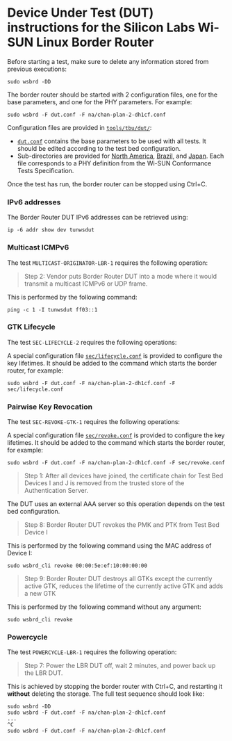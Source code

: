 # Device Under Test (DUT) instructions for the Silicon Labs Wi-SUN Linux Border Router

Before starting a test, make sure to delete any information stored from previous
executions:

    sudo wsbrd -DD

The border router should be started with 2 configuration files, one for the
base parameters, and one for the PHY parameters. For example:

    sudo wsbrd -F dut.conf -F na/chan-plan-2-dh1cf.conf

Configuration files are provided in [`tools/tbu/dut/`](/tools/tbu/dut):

  - [`dut.conf`](/tools/tbu/dut/dut.conf) contains the base parameters to be
    used with all tests. It should be edited according to the test bed
    configuration.
  - Sub-directories are provided for [North America][na], [Brazil][bz], and
    [Japan][jp]. Each file corresponds to a PHY definition from the Wi-SUN
    Conformance Tests Specification.

[na]: /tools/tbu/dut/na
[bz]: /tools/tbu/dut/bz
[jp]: /tools/tbu/dut/jp

Once the test has run, the border router can be stopped using Ctrl+C.

### IPv6 addresses

The Border Router DUT IPv6 addresses can be retrieved using:

    ip -6 addr show dev tunwsdut

### Multicast ICMPv6

The test `MULTICAST-ORIGINATOR-LBR-1` requires the following operation:

> Step 2: Vendor puts Border Router DUT into a mode where it would transmit a
> multicast ICMPv6 or UDP frame.

This is performed by the following command:

    ping -c 1 -I tunwsdut ff03::1

### GTK Lifecycle

The test `SEC-LIFECYCLE-2` requires the following operations:

A special configuration file [`sec/lifecycle.conf`][lifecycle] is provided to
configure the key lifetimes. It should be added to the command which starts the
border router, for example:

    sudo wsbrd -F dut.conf -F na/chan-plan-2-dh1cf.conf -F sec/lifecycle.conf

[lifecycle]: /tools/tbu/dut/sec/lifecycle.conf

### Pairwise Key Revocation

The test `SEC-REVOKE-GTK-1` requires the following operations:

A special configuration file [`sec/revoke.conf`][revoke] is provided to
configure the key lifetimes. It should be added to the command which starts the
border router, for example:

    sudo wsbrd -F dut.conf -F na/chan-plan-2-dh1cf.conf -F sec/revoke.conf

> Step 1: After all devices have joined, the certificate chain for Test Bed
> Devices I and J is removed from the trusted store of the Authentication
> Server.

The DUT uses an external AAA server so this operation depends on the test bed
configuration.

> Step 8: Border Router DUT revokes the PMK and PTK from Test Bed Device I

This is performed by the following command using the MAC address of Device I:

    sudo wsbrd_cli revoke 00:00:5e:ef:10:00:00:00

> Step 9: Border Router DUT destroys all GTKs except the currently active GTK,
> reduces the lifetime of the currently active GTK and adds a new GTK

This is performed by the following command without any argument:

    sudo wsbrd_cli revoke

[revoke]: /tools/tbu/dut/sec/revoke.conf

### Powercycle

The test `POWERCYCLE-LBR-1` requires the following operation:

> Step 7: Power the LBR DUT off, wait 2 minutes, and power back up the LBR DUT.

This is achieved by stopping the border router with Ctrl+C, and restarting it
**without** deleting the storage. The full test sequence should look like:

    sudo wsbrd -DD
    sudo wsbrd -F dut.conf -F na/chan-plan-2-dh1cf.conf
    ...
    ^C
    sudo wsbrd -F dut.conf -F na/chan-plan-2-dh1cf.conf
